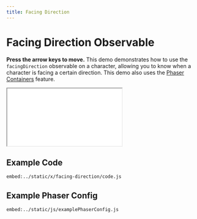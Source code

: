 ```yaml
---
title: Facing Direction
---
```


# Facing Direction Observable

**Press the arrow keys to move.** This demo demonstrates how to use the `facingDirection` observable on a character, allowing you to know when a character is facing a certain direction. This demo also uses the [Phaser Containers](../phaser-containers) feature.

<iframe src="../../x/facing-direction"></iframe>

## Example Code

`embed:../static/x/facing-direction/code.js`

## Example Phaser Config

`embed:../static/js/examplePhaserConfig.js`
